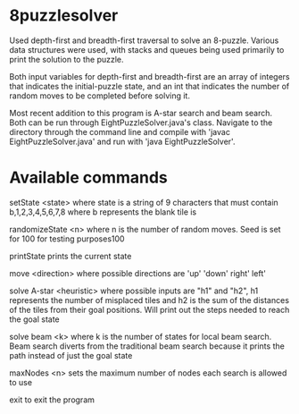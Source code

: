 # 8puzzlesolver

Used depth-first and breadth-first traversal to solve an 8-puzzle.  Various data structures were used, with stacks and queues being used primarily to print the solution to the puzzle.

Both input variables for depth-first and breadth-first are an array of integers that indicates the initial-puzzle state, and an int that indicates the number of random moves to be completed before solving it.

Most recent addition to this program is A-star search and beam search. Both can be run through EightPuzzleSolver.java's class. Navigate to the directory through the command line and compile with 'javac EightPuzzleSolver.java' and run with 'java EightPuzzleSolver'.

# Available commands

setState \<state> where state is a string of 9 characters that must contain b,1,2,3,4,5,6,7,8 where b represents the blank tile is

randomizeState \<n> where n is the number of random moves. Seed is set for 100 for testing purposes100

printState prints the current state

move \<direction> where possible directions are 'up' 'down' right' left'

solve A-star \<heuristic> where possible inputs are "h1" and "h2", h1 represents the number of misplaced tiles and h2 is the sum of the 
distances of the tiles from their goal positions. Will print out the steps needed to reach the goal state

solve beam \<k> where k is the number of states for local beam search. Beam search diverts from the traditional beam search because it prints the path instead of just the goal state

maxNodes \<n> sets the maximum number of nodes each search is allowed to use

exit to exit the program

